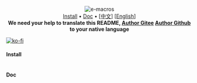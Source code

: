 <p align="center">
  <img src="public/ico/white_64x64.ico" alt="e-macros"><br>
  <a href="#Install">Install</a> •
  <a href="#Doc">Doc</a> •
  [<a href="docs/README.zh.md">中文</a>] [<a href="docs/README.en.md">English</a>]<br>
  <b>We need your help to translate this README, <a href="https://gitee.com/EternalNight996">Author Gitee</a> <a href="https://github.com/EternalNight996">Author Github</a> to your native language</b>
</p>

<!-- Chat with us: [Discord](https://discord.gg) | [Twitter](https://twitter.com) | [Reddit](https://www.reddit.com) -->

[![ko-fi](public/ico/white_64x64.ico)](https://gitee.com/EternalNight996)

#### Install
```
```

#### Doc